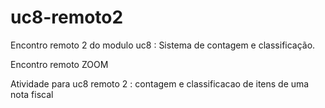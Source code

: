 # uc8-remoto2
Encontro remoto 2 do modulo uc8 : Sistema de contagem e classificação.

Encontro remoto ZOOM

Atividade para uc8 remoto 2 : contagem e classificacao de itens de uma nota fiscal